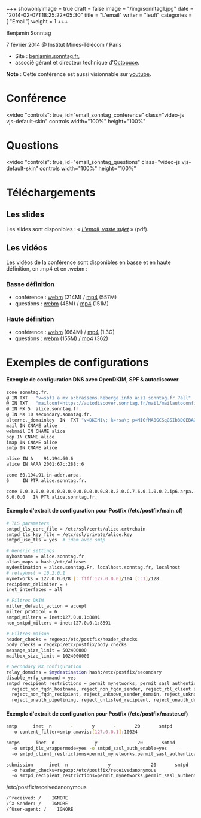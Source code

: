 +++
showonlyimage = true
draft = false
image = "/img/sonntag1.jpg"
date = "2014-02-07T18:25:22+05:30"
title = "L'email"
writer = "ieufi"
categories = [ "Email"]
weight = 1
+++

Benjamin Sonntag

7 février 2014 @ Institut Mines-Télécom / Paris
<!--more-->

* Site : <a href="https://benjamin.sonntag.fr/fr">benjamin.sonntag.fr</a>,
* associé gérant et directeur technique d'<a href="https://www.octopuce.fr">Octopuce</a>.

**Note** : Cette conférence est aussi visionnable sur [youtube](https://www.youtube.com/channel/UCAIt2HaVASaV5f8eQSt1HZQ/videos).

# Conférence

<video "controls": true, id="email_sonntag_conference" class="video-js vjs-default-skin" controls width="100%" height="100%" 
<source src="https://data.iletaitunefoisinternet.fr/mail_sonntag/360p/IEUFI_mail_sonntag_conference-360p.mp4" type='video/mp4' /> 
<source src="https://data.iletaitunefoisinternet.fr/mail_sonntag/360p/IEUFI_mail_sonntag_conference-360p.webm" type='video/webm' /> 
</video>

# Questions

<video "controls": true, id="email_sonntag_questions" class="video-js vjs-default-skin" controls width="100%" height="100%" 
<source src="https://data.iletaitunefoisinternet.fr/mail_sonntag/360p/IEUFI_mail_sonntag_questions-360p.mp4" type='video/mp4' /> 
<source src="https://data.iletaitunefoisinternet.fr/mail_sonntag/360p/IEUFI_mail_sonntag_questions-360p.webm" type='video/webm' /> 
</video>

# Téléchargements

## Les slides

Les slides sont disponibles : « <em><a href="https://data.iletaitunefoisinternet.fr/mail_sonntag/IEUFI_sonntag_mail.pdf">L'email, vaste sujet</a></em> » (pdf).

## Les vidéos

Les vidéos de la conférence sont disponibles en basse et en haute définition, en .mp4 et en .webm :

### Basse définition

* conférence : <a href="https://data.iletaitunefoisinternet.fr/mail_sonntag/360p/IEUFI_mail_sonntag_conference-360p.webm">webm</a> (214M) / <a href="https://data.iletaitunefoisinternet.fr/mail_sonntag/360p/IEUFI_mail_sonntag_conference-360p.mp4">mp4</a> (557M)
* questions : <a href="https://data.iletaitunefoisinternet.fr/mail_sonntag/360p/IEUFI_mail_sonntag_questions-360p.webm">webm</a> (45M) / <a href="https://data.iletaitunefoisinternet.fr/mail_sonntag/360p/IEUFI_mail_sonntag_questions-360p.mp4">mp4</a> (151M)

### Haute définition

* conférence : <a href="https://data.iletaitunefoisinternet.fr/mail_sonntag/720p/IEUFI_mail_sonntag_conference-720p.webm">webm</a> (664M) / <a href="https://data.iletaitunefoisinternet.fr/mail_sonntag/720p/IEUFI_mail_sonntag_conference-720p.mp4">mp4</a> (1.3G)
* questions : <a href="https://data.iletaitunefoisinternet.fr/mail_sonntag/720p/IEUFI_mail_sonntag_questions-720p.webm">webm</a> (155M) / <a href="https://data.iletaitunefoisinternet.fr/mail_sonntag/720p/IEUFI_mail_sonntag_questions-720p.mp4">mp4</a> (362)


# Exemples de configurations

<h4 id="exempledeconfigurationdnsavecopendkimspfautodiscover">Exemple de configuration DNS avec OpenDKIM, SPF &amp; autodiscover</h4>

```bash
zone sonntag.fr.
@ IN TXT   "v=spf1 a mx a:brassens.heberge.info a:z1.sonntag.fr ?all"
@ IN TXT   "mailconf=https://autodiscover.sonntag.fr/mail/mailautoconfig.xml"
@ IN MX 5  alice.sonntag.fr.
@ IN MX 10 secondary.sonntag.fr.
alternc._domainkey  IN  TXT "v=DKIM1\; k=rsa\; p=MIGfMA0GCSqGSIb3DQEBAQUAA4GNADCBiQKBgQC7lmzOaaojx4ppHCIoaqX5CP92tVCij36eFh+FscPyoTQ5CimLSFAyDhDEp0hDYA/8EZoqWvF/z3rZKp+JrypKoqpPSI3QpaJGp+ZuqJabcKjE5rgk7bUUfm9gVUnOehIM185n7xpbWkQFxmCufpJu3wu4eqNc2YPJ5A9H9AldyQIDAQAB"   
mail IN CNAME alice
webmail IN CNAME alice
pop IN CNAME alice
imap IN CNAME alice 
smtp IN CNAME alice

alice IN A    91.194.60.6
alice IN AAAA 2001:67c:288::6

zone 60.194.91.in-addr.arpa.
6     IN PTR alice.sonntag.fr.

zone 0.0.0.0.0.0.0.0.0.0.0.0.0.0.0.0.8.8.2.0.C.7.6.0.1.0.0.2.ip6.arpa.
6.0.0.0   IN PTR alice.sonntag.fr.
```

<h4 id="exempledextraitdeconfigurationpourpostfixetcpostfixmaincf">Exemple d'extrait de configuration pour Postfix (/etc/postfix/main.cf)</h4>

```bash
# TLS parameters
smtpd_tls_cert_file = /etc/ssl/certs/alice.crt+chain
smtpd_tls_key_file = /etc/ssl/private/alice.key
smtpd_use_tls = yes  # idem avec smtp

# Generic settings
myhostname = alice.sonntag.fr
alias_maps = hash:/etc/aliases
mydestination = alice.sonntag.Fr, localhost.sonntag.fr, localhost
# relayhost = 10.2.0.1
mynetworks = 127.0.0.0/8 [::ffff:127.0.0.0]/104 [::1]/128
recipient_delimiter = +
inet_interfaces = all

# Filtres DKIM
milter_default_action = accept
milter_protocol = 6
smtpd_milters = inet:127.0.0.1:8891
non_smtpd_milters = inet:127.0.0.1:8891

# Filtres maison
header_checks = regexp:/etc/postfix/header_checks
body_checks = regexp:/etc/postfix/body_checks
message_size_limit = 502400000
mailbox_size_limit = 1024000000

# Secondary MX configuration
relay_domains = $mydestination hash:/etc/postfix/secondary
disable_vrfy_command = yes
smtpd_recipient_restrictions = permit_mynetworks, permit_sasl_authenticated, reject_invalid_hostname, 
  reject_non_fqdn_hostname, reject_non_fqdn_sender, reject_rbl_client zen.spamhaus.org,
  reject_non_fqdn_recipient, reject_unknown_sender_domain, reject_unknown_recipient_domain, 
  reject_unauth_pipelining, reject_unlisted_recipient, reject_unauth_destination
```

<h4 id="exempledextraitdeconfigurationpourpostfixetcpostfixmastercf">Exemple d'extrait de configuration pour Postfix (/etc/postfix/master.cf)</h4>

```bash
smtp      inet  n       -       y       -       20       smtpd 
  -o content_filter=smtp-amavis:[127.0.0.1]:10024

smtps      inet  n       -       y       -       20       smtpd 
  -o smtpd_tls_wrappermode=yes -o smtpd_sasl_auth_enable=yes 
  -o smtpd_client_restrictions=permit_mynetworks,permit_sasl_authenticated,reject

submission      inet  n       -       y       -       20       smtpd 
  -o header_checks=regexp:/etc/postfix/receivedanonymous 
  -o smtpd_recipient_restrictions=permit_mynetworks,permit_sasl_authenticated,reject
```

/etc/postfix/receivedanonymous

```bash
/^received: /    IGNORE
/^X-Sender: /    IGNORE
/^User-agent: /    IGNORE
```